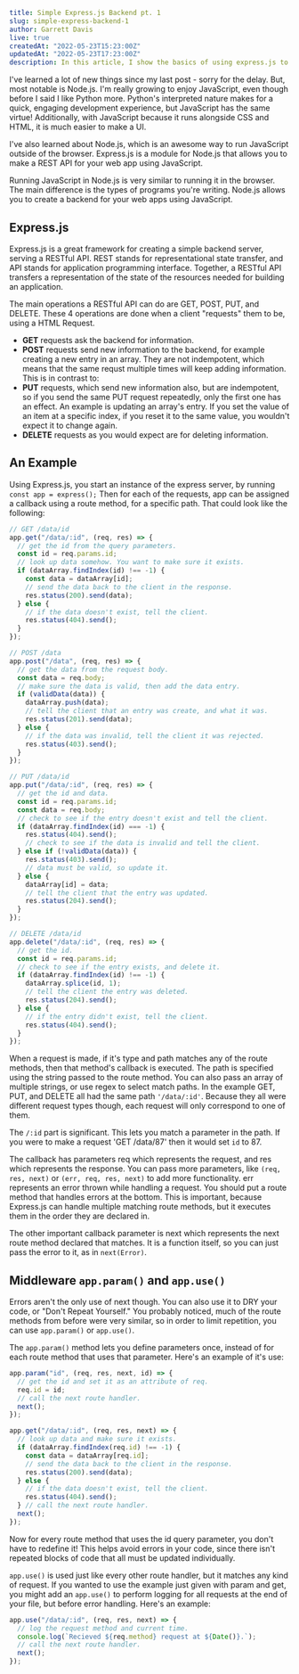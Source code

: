 ```yaml :blog:
title: Simple Express.js Backend pt. 1
slug: simple-express-backend-1
author: Garrett Davis
live: true
createdAt: "2022-05-23T15:23:00Z"
updatedAt: "2022-05-23T17:23:00Z"
description: In this article, I show the basics of using express.js to build a REST API
```

I've learned a lot of new things since my last post - sorry for the delay.
But, most notable is Node.js. I'm really growing to enjoy JavaScript, even
though before I said I like Python more. Python's interpreted nature makes
for a quick, engaging development experience, but JavaScript has the same
virtue! Additionally, with JavaScript because it runs alongside CSS and HTML,
it is much easier to make a UI.

I've also learned about Node.js, which is an awesome way to run JavaScript
outside of the browser. Express.js is a module for Node.js that allows you to
make a REST API for your web app using JavaScript.

Running JavaScript in Node.js is very similar to running it in the browser.
The main difference is the types of programs you're writing. Node.js allows
you to create a backend for your web apps using JavaScript.

## Express.js

Express.js is a great framework for creating a simple backend server, serving
a RESTful API. REST stands for representational state transfer, and API
stands for application programming interface. Together, a RESTful API
transfers a representation of the state of the resources needed for building
an application.

The main operations a RESTful API can do are GET, POST, PUT, and DELETE.
These 4 operations are done when a client "requests" them to be, using a HTML
Request.

- **GET** requests ask the backend for information.
- **POST** requests send new information to the backend, for example creating
  a new entry in an array. They are not indempotent, which means that the
  same requst multiple times will keep adding information. This is in
  contrast to:
- **PUT** requests, which send new information also, but are indempotent, so
  if you send the same PUT request repeatedly, only the first one has an
  effect. An example is updating an array's entry. If you set the value of an
  item at a specific index, if you reset it to the same value, you wouldn't
  expect it to change again.
- **DELETE** requests as you would expect are for deleting information.

## An Example

Using Express.js, you start an instance of the express server, by running
`const app = express();` Then for each of the requests, app can be assigned
a callback using a route method, for a specific path. That could look like
the following:

```js
// GET /data/id
app.get("/data/:id", (req, res) => {
  // get the id from the query parameters.
  const id = req.params.id;
  // look up data somehow. You want to make sure it exists.
  if (dataArray.findIndex(id) !== -1) {
    const data = dataArray[id];
    // send the data back to the client in the response.
    res.status(200).send(data);
  } else {
    // if the data doesn't exist, tell the client.
    res.status(404).send();
  }
});

// POST /data
app.post("/data", (req, res) => {
  // get the data from the request body.
  const data = req.body;
  // make sure the data is valid, then add the data entry.
  if (validData(data)) {
    dataArray.push(data);
    // tell the client that an entry was create, and what it was.
    res.status(201).send(data);
  } else {
    // if the data was invalid, tell the client it was rejected.
    res.status(403).send();
  }
});

// PUT /data/id
app.put("/data/:id", (req, res) => {
  // get the id and data.
  const id = req.params.id;
  const data = req.body;
  // check to see if the entry doesn't exist and tell the client.
  if (dataArray.findIndex(id) === -1) {
    res.status(404).send();
    // check to see if the data is invalid and tell the client.
  } else if (!validData(data)) {
    res.status(403).send();
    // data must be valid, so update it.
  } else {
    dataArray[id] = data;
    // tell the client that the entry was updated.
    res.status(204).send();
  }
});

// DELETE /data/id
app.delete("/data/:id", (req, res) => {
  // get the id.
  const id = req.params.id;
  // check to see if the entry exists, and delete it.
  if (dataArray.findIndex(id) !== -1) {
    dataArray.splice(id, 1);
    // tell the client the entry was deleted.
    res.status(204).send();
  } else {
    // if the entry didn't exist, tell the client.
    res.status(404).send();
  }
});
```

When a request is made, if it's type and path matches any of the route
methods, then that method's callback is executed. The path is specified using
the string passed to the route method. You can also pass an array of multiple
strings, or use regex to select match paths. In the example GET, PUT, and
DELETE all had the same path `'/data/:id'`. Because they all were different
request types though, each request will only correspond to one of them.

The `/:id` part is significant. This lets you match a parameter in the path.
If you were to make a request 'GET /data/87' then it would set `id` to 87.

The callback has parameters req which represents the request, and res which
represents the response. You can pass more parameters, like `(req, res, next)`
or `(err, req, res, next)` to add more functionality. err represents an error
thrown while handling a request. You should put a route method that handles
errors at the bottom. This is important, because Express.js can handle
multiple matching route methods, but it executes them in the order they are
declared in.

The other important callback parameter is next which represents the next
route method declared that matches. It is a function itself, so you can just
pass the error to it, as in `next(Error)`.

## Middleware `app.param()` and `app.use()`

Errors aren't the only use of next though. You can also use it to DRY your
code, or "Don't Repeat Yourself." You probably noticed, much of the route
methods from before were very similar, so in order to limit repetition, you
can use `app.param()` or `app.use()`.

The `app.param()` method lets you define parameters once, instead of for each
route method that uses that parameter. Here's an example of it's use:

```js
app.param("id", (req, res, next, id) => {
  // get the id and set it as an attribute of req.
  req.id = id;
  // call the next route handler.
  next();
});

app.get("/data/:id", (req, res, next) => {
  // look up data and make sure it exists.
  if (dataArray.findIndex(req.id) !== -1) {
    const data = dataArray[req.id];
    // send the data back to the client in the response.
    res.status(200).send(data);
  } else {
    // if the data doesn't exist, tell the client.
    res.status(404).send();
  } // call the next route handler.
  next();
});
```

Now for every route method that uses the id query parameter, you don't have
to redefine it! This helps avoid errors in your code, since there isn't
repeated blocks of code that all must be updated individually.

`app.use()` is used just like every other route handler, but it matches any
kind of request. If you wanted to use the example just given with param and
get, you might add an `app.use()` to perform logging for all requests at the
end of your file, but before error handling. Here's an example:

```js
app.use("/data/:id", (req, res, next) => {
  // log the request method and current time.
  console.log(`Recieved ${req.method} request at ${Date()}.`);
  // call the next route handler.
  next();
});
```
